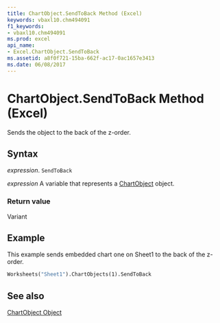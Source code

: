 ```yaml
---
title: ChartObject.SendToBack Method (Excel)
keywords: vbaxl10.chm494091
f1_keywords:
- vbaxl10.chm494091
ms.prod: excel
api_name:
- Excel.ChartObject.SendToBack
ms.assetid: a8f0f721-15ba-662f-ac17-0ac1657e3413
ms.date: 06/08/2017
---
```



# ChartObject.SendToBack Method (Excel)

Sends the object to the back of the z-order.


## Syntax

 _expression_. `SendToBack`

 _expression_ A variable that represents a [ChartObject](Excel.ChartObject.md) object.


### Return value

Variant


## Example

This example sends embedded chart one on Sheet1 to the back of the z-order.


```vb
Worksheets("Sheet1").ChartObjects(1).SendToBack
```


## See also


[ChartObject Object](Excel.ChartObject.md)

